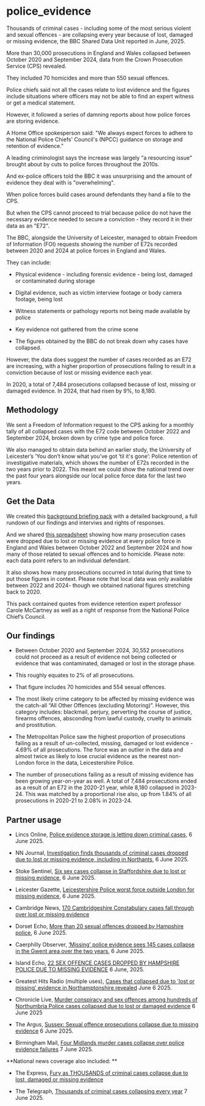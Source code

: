 # police_evidence
Thousands of criminal cases - including some of the most serious violent and sexual offences - are collapsing every year because of lost, damaged or missing evidence, the BBC Shared Data Unit reported in June, 2025.

More than 30,000 prosecutions in England and Wales collapsed between October 2020 and September 2024, data from the Crown Prosecution Service (CPS) revealed.

They included 70 homicides and more than 550 sexual offences.

Police chiefs said not all the cases relate to lost evidence and the figures include situations where officers may not be able to find an expert witness or get a medical statement.

However, it followed a series of damning reports about how police forces are storing evidence.

A Home Office spokesperson said: "We always expect forces to adhere to the National Police Chiefs' Council's (NPCC) guidance on storage and retention of evidence."

A leading criminologist says the increase was largely "a resourcing issue" brought about by cuts to police forces throughout the 2010s.

And ex-police officers told the BBC it was unsurprising and the amount of evidence they deal with is "overwhelming".

When police forces build cases around defendants they hand a file to the CPS.

But when the CPS cannot proceed to trial because police do not have the necessary evidence needed to secure a conviction - they record it in their data as an "E72".

The BBC, alongside the University of Leicester, managed to obtain Freedom of Information (FOI) requests showing the number of E72s recorded between 2020 and 2024 at police forces in England and Wales.

They can include:

* Physical evidence - including forensic evidence - being lost, damaged or contaminated during storage

* Digital evidence, such as victim interview footage or body camera footage, being lost

* Witness statements or pathology reports not being made available by police

* Key evidence not gathered from the crime scene

* The figures obtained by the BBC do not break down why cases have collapsed.

However, the data does suggest the number of cases recorded as an E72 are increasing, with a higher proportion of prosecutions failing to result in a conviction because of lost or missing evidence each year.

In 2020, a total of 7,484 prosecutions collapsed because of lost, missing or damaged evidence. In 2024, that had risen by 9%, to 8,180.

## Methodology

We sent a Freedom of Information request to the CPS asking for a monthly tally of all collapsed cases with the E72 code between October 2022 and September 2024, broken down by crime type and police force.

We also managed to obtain data behind an earlier study, the University of Leicester’s ‘You don’t know what you’ve got ‘til it's gone’: Police retention of investigative materials, which shows the number of E72s recorded in the two years prior to 2022. This meant we could show the national trend over the past four years alongside our local police force data for the last two years.

## Get the Data

We created this [background briefing pack](https://docs.google.com/document/d/1INRbHTo7BICaP6KT-8xDbOpVEBnwG20chQ9vzYlMvaE/edit?usp=sharing) with a detailed background, a full rundown of our findings and interviws and rights of responses.

And we shared [this spreadsheet](https://docs.google.com/spreadsheets/d/1RPiOtQZ0QbRf7jXaQHPrNnnr1t634dUzJhXSEGuIgwM/edit?usp=sharing) showing how many prosecution cases were dropped due to lost or missing evidence at every police force in England and Wales between October 2022 and September 2024 and how many of those related to sexual offences and to homicide. Please note: each data point refers to an individual defendant.

It also shows how many prosecutions occurred in total during that time to put those figures in context. Please note that local data was only available between 2022 and 2024- though we obtained national figures stretching back to 2020.

This pack contained quotes from evidence retention expert professor Carole McCartney as well as a right of response from the National Police Chief’s Council.  

## Our findings


* Between October 2020 and September 2024, 30,552 prosecutions could not proceed  as a result of evidence not being collected or evidence that was contaminated, damaged or lost in the storage phase.

* This roughly equates to 2% of all prosecutions.

* That figure includes 70 homicides and 554 sexual offences.

* The most likely crime category to be affected by missing evidence was the catch-all “All Other Offences (excluding Motoring)”. However, this category includes: blackmail, perjury, perverting the course of justice, firearms offences, absconding from lawful custody, cruelty to animals and prostitution.

* The Metropolitan Police saw the highest proportion of prosecutions failing as a result of un-collected, missing, damaged or lost evidence - 4.69% of all prosecutions. The force was an outlier in the data and almost twice as likely to lose crucial evidence as the nearest non-London force in the data, Leicestershire Police.

* The number of prosecutions failing as a result of missing evidence has been growing year-on-year as well. A total of 7,484 prosecutions ended as a result of an E72 in the 2020-21 year, while 8,180 collapsed in 2023-24. This was matched by a proportional rise also, up from 1.84% of all prosecutions in 2020-21 to 2.08% in 2023-24.


## Partner usage


* Lincs Online, [Police evidence storage is letting down criminal cases](https://www.lincsonline.co.uk/rutland/news/police-evidence-storage-is-letting-down-criminal-cases-9420104/), 6 June 2025.

* NN Journal, [Investigation finds thousands of criminal cases dropped due to lost or missing evidence, including in Northants](https://www.nnjournal.co.uk/p/investigation-finds-thousands-of), 6 June 2025.

* Stoke Sentinel, [Six sex cases collapse in Staffordshire due to lost or missing evidence](https://www.stokesentinel.co.uk/news/stoke-on-trent-news/six-sex-cases-collapse-staffordshire-10235978), 6 June 2025.

* Leicester Gazette, [Leicestershire Police worst force outside London for missing evidence](https://www.leicester.news/leicestershire-police-worst-force-outside-london-for-missing-evidence/), 6 June 2025.

* Cambridge News, [170 Cambridgeshire Constabulary cases fall through over lost or missing evidence](https://www.cambridge-news.co.uk/news/local-news/170-cambridgeshire-constabulary-cases-fall-31794656)

* Dorset Echo, [More than 20 sexual offences dropped by Hampshire police](https://www.dailyecho.co.uk/news/25216183.20-sexual-offences-dropped-hampshire-police/), 6 June 2025.

* Caerphilly Observer, [‘Missing’ police evidence sees 145 cases collapse in the Gwent area over the two years](https://caerphilly.observer/news/1050671/missing-police-evidence-sees-145-cases-collapse-in-the-gwent-area-over-the-two-years/), 6 June 2025.

* Island Echo, [22 SEX OFFENCE CASES DROPPED BY HAMPSHIRE POLICE DUE TO MISSING EVIDENCE](https://www.islandecho.co.uk/22-sex-offence-cases-dropped-by-hampshire-police-due-to-missing-evidence/) 6 June, 2025.

* Greatest Hits Radio (multiple uses), [Cases that collapsed due to 'lost or missing' evidence in Northamptonshire revealed](https://hellorayo.co.uk/greatest-hits/northamptonshire/news/cases-the-collapsed-due-to-lost-or-missing-evidence-in-northamptonshire-revealed) June 6 2025.

* Chronicle Live, [Murder conspiracy and sex offences among hundreds of Northumbria Police cases collapsed due to lost or damaged evidence](https://www.chroniclelive.co.uk/news/north-east-news/northumbria-police-missing-evidence-collapse-31795738) 6 June 2025

* The Argus, [Sussex: Sexual offence prosecutions collapse due to missing evidence](https://www.theargus.co.uk/news/25217966.sussex-sexual-offence-prosecutions-collapse-due-missing-evidence/) 6 June 2025.

* Birmingham Mail, [Four Midlands murder cases collapse over police evidence failures](https://www.birminghammail.co.uk/news/midlands-news/four-midlands-murder-cases-collapse-31784256) 7 June 2025.

**National news coverage also included: **

* The Express, [Fury as THOUSANDS of criminal cases collapse due to lost, damaged or missing evidence](https://www.express.co.uk/news/politics/2065497/Police-evidence-cases-murders-crimes)

* The Telegraph, [Thousands of criminal cases collapsing every year](https://www.telegraph.co.uk/news/2025/06/06/thousands-crime-cases-collapsing-every-year-evidence-police/) 7 June 2025.


